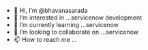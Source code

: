 - 👋 Hi, I’m @bhavanasarada
- 👀 I’m interested in ...servicenow development
- 🌱 I’m currently learning ...servicenow
- 💞️ I’m looking to collaborate on ...servicenow
- 📫 How to reach me ...

<!---
bhavanasarada/bhavanasarada is a ✨ special ✨ repository because its `README.md` (this file) appears on your GitHub profile.
You can click the Preview link to take a look at your changes.
--->
